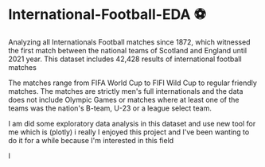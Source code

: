 # International-Football-EDA ⚽️

Analyzing all Internationals Football matches since 1872, which witnessed the first match 
between the national teams of Scotland and England until 2021 year.
This dataset includes 42,428 results of international football matches


The matches range from FIFA World Cup to FIFI Wild Cup to regular friendly matches.
The matches are strictly men's full internationals and the data does not include Olympic Games 
or matches where at least one of the teams was the nation's B-team, U-23 or a league select team.



I am did some exploratory data analysis in this dataset and use new tool for me which is (plotly)
i really I enjoyed this project and I've been wanting to do it for a while because I'm interested in this field

I
